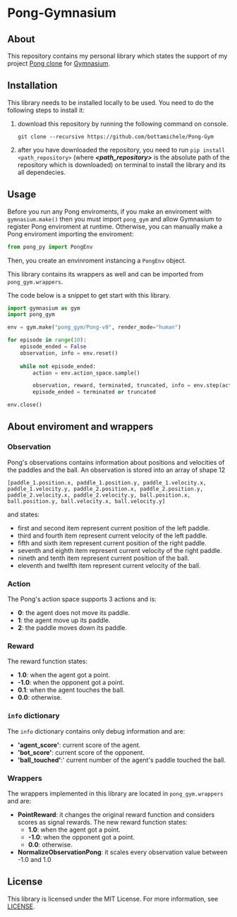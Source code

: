 # Pong-Gymnasium
## About
This repository contains my personal library which states the support of 
my project [Pong clone](https://github.com/bottamichele/Pong-Python) for 
[Gymnasium](https://gymnasium.farama.org/).

## Installation
This library needs to be installed locally to be used. You need to do the following steps to install it:
1. download this repository by running the following command on console.
   ```
   git clone --recursive https://github.com/bottamichele/Pong-Gym
   ```
2. after you have downloaded the repository, you need to run `pip install <path_repository>`
   (where ***<path_repository>*** is the absolute path of the repository which is downloaded)
   on terminal to install the library and its all dependecies.

## Usage
Before you run any Pong enviroments, if you make an enviroment with `gymnasium.make()` then 
you must import `pong_gym` and allow Gymnasium to register Pong enviroment at runtime.
Otherwise, you can manually make a Pong enviroment importing the enviroment: 
```python
from pong_py import PongEnv
```
Then, you create an envinroment instancing a `PongEnv` object.

This library contains its wrappers as well and can be imported from `pong_gym.wrappers`.

The code below is a snippet to get start with this library.
```python
import gymnasium as gym
import pong_gym

env = gym.make("pong_gym/Pong-v0", render_mode="human")

for episode in range(10):
    episode_ended = False
    observation, info = env.reset()
    
    while not episode_ended:
        action = env.action_space.sample()

        observation, reward, terminated, truncated, info = env.step(action)
        episode_ended = terminated or truncated

env.close()
```

## About enviroment and wrappers
### Observation
Pong's observations contains information about positions and velocities of the paddles and the ball. 
An observation is stored into an array of shape 12
```
[paddle_1.position.x, paddle_1.position.y, paddle_1.velocity.x, paddle_1.velocity.y, paddle_2.position.x, paddle_2.position.y, paddle_2.velocity.x, paddle_2.velocity.y, ball.position.x, ball.position.y, ball.velocity.x, ball.velocity.y]
```
and states:
- first and second item represent current position of the left paddle.
- third and fourth item represent current velocity of the left paddle.
- fifth and sixth item represent current position of the right paddle.
- seventh and eighth item represent current velocity of the right paddle.
- nineth and tenth item represent current position of the ball.
- eleventh and twelfth item represent current velocity of the ball.

### Action
The Pong's action space supports 3 actions and is:
- **0**: the agent does not move its paddle.
- **1**: the agent move up its paddle.
- **2**: the paddle moves down its paddle.

### Reward
The reward function states:
- **1.0**: when the agent got a point.
- **-1.0**: when the opponent got a point.
- **0.1**: when the agent touches the ball.
- **0.0**: otherwise.

### `info` dictionary
The `info` dictionary contains only debug information and are:
- **'agent_score'**: current score of the agent.
- **'bot_score'**: current score of the opponent.
- **'ball_touched'**:' current number of the agent's paddle touched the ball.

### Wrappers
The wrappers implemented in this library are located in `pong_gym.wrappers` and are:
- **PointReward**: it changes the original reward function and considers scores as signal rewards.
  The new reward function states:
  - **1.0**: when the agent got a point.
  - **-1.0**: when the opponent got a point.
  - **0.0**: otherwise.
- **NormalizeObservationPong**: it scales every observation value between -1.0 and 1.0

## License
This library is licensed under the MIT License. For more information, 
see [LICENSE](https://github.com/bottamichele/Pong-Gym/blob/main/LICENSE).
